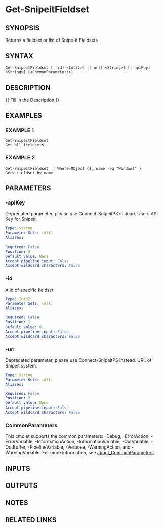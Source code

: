 ﻿---
external help file: SnipeitPS-help.xml
Module Name: SnipeitPS
online version:
schema: 2.0.0
---

# Get-SnipeitFieldset

## SYNOPSIS
Returns a fieldset or list of Snipe-it Fieldsets

## SYNTAX

```
Get-SnipeitFieldset [[-id] <Int32>] [[-url] <String>] [[-apiKey] <String>] [<CommonParameters>]
```

## DESCRIPTION
{{ Fill in the Description }}

## EXAMPLES

### EXAMPLE 1
```
Get-SnipeitFieldset
Get all fieldsets
```

### EXAMPLE 2
```
Get-SnipeitFieldset  | Where-Object {$_.name -eq "Windows" }
Gets fieldset by name
```

## PARAMETERS

### -apiKey
Deprecated parameter, please use Connect-SnipeitPS instead.
Users API Key for Snipeit.

```yaml
Type: String
Parameter Sets: (All)
Aliases:

Required: False
Position: 3
Default value: None
Accept pipeline input: False
Accept wildcard characters: False
```

### -id
A id of specific fieldset

```yaml
Type: Int32
Parameter Sets: (All)
Aliases:

Required: False
Position: 1
Default value: 0
Accept pipeline input: False
Accept wildcard characters: False
```

### -url
Deprecated parameter, please use Connect-SnipeitPS instead.
URL of Snipeit system.

```yaml
Type: String
Parameter Sets: (All)
Aliases:

Required: False
Position: 2
Default value: None
Accept pipeline input: False
Accept wildcard characters: False
```

### CommonParameters
This cmdlet supports the common parameters: -Debug, -ErrorAction, -ErrorVariable, -InformationAction, -InformationVariable, -OutVariable, -OutBuffer, -PipelineVariable, -Verbose, -WarningAction, and -WarningVariable. For more information, see [about_CommonParameters](http://go.microsoft.com/fwlink/?LinkID=113216).

## INPUTS

## OUTPUTS

## NOTES

## RELATED LINKS
